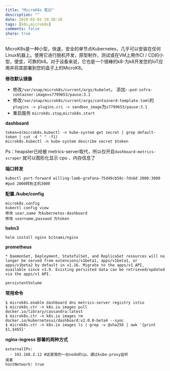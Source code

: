 ```yaml
---
title: "MicroK8s 笔记"
description: ""
date: 2019-02-01 19:38:10
tags: [k8s,microk8s]
comments: false
share: true
---
```


MicroK8s是一种小型，快速，安全的单节点Kubernetes，几乎可以安装在任何Linux机器上。使用它进行脱机开发，原型制作，测试或在VM上用作CI / CD的小型，便宜，可靠的k8。对于设备来说，它也是一个很棒的k8-为k8开发您的IoT应用并将其部署到您的盒子上的MicroK8。

**修改默认镜像**

- 修改`/var/snap/microk8s/current/args/kubelet`。 添加`--pod-infra-container-image=s7799653/pause:3.1`
- 修改`/var/snap/microk8s/current/args/containerd-template.toml`的`plugins -> plugins.cri -> sandbox_image`为`s7799653/pause:3.1`
- 重启服务 `microk8s.stop`,`microk8s.start`

**dashboard**

```
token=$(microk8s.kubectl -n kube-system get secret | grep default-token | cut -d " " -f1)
microk8s.kubectl -n kube-system describe secret $token
```
Ps：heapster已经被 metrics-server取代，所以仅开启`dashboard-metrics-scraper` 就可以图形化显示 cpu 、内存信息了

**端口转发**

```
kubectl port-forward willing-lamb-grafana-75d49cb58c-7dn6d 2000:3000 #pod 2000转到主机3000
```

**配置./kube/config**

```
microk8s.config
kubectl config view
修改 user,name 为kubernetes-dashboard
修改 username,passwod 为token
```

**helm3**

```
helm install nginx bitnami/nginx
```

**prometheus**

```
* DaemonSet, Deployment, StatefulSet, and ReplicaSet resources will no longer be served from extensions/v1beta1, apps/v1beta1, or apps/v1beta2 by default in v1.16. Migrate to the apps/v1 API, available since v1.9. Existing persisted data can be retrieved/updated via the apps/v1 API.

persistentVolume
```

**常用命令**

```
$ microk8s.enable dashboard dns metrics-server registry istio
$ microk8s.ctr -n k8s.io images pull docker.io/library/cassandra:latest
$ microk8s.ctr -n k8s.io images rm docker.io/kubernetesui/dashboard:v2.0.0-beta4 --sync
$ microk8s.ctr -n k8s.io images ls | grep -v @sha256 | awk '{print $1,$4$5}'
```

**nginx-ingress 部署的两种方式**

```
externalIPs: 
  - 192.168.2.12 #这是我的一台node的ip，通过kube-proxy监听
或者
hostNetwork: true
```

